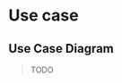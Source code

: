 # Use case

<!--at least 2 Use Cases are uploaded to git in documentation (separate from code) format is MD-->
<!--(LOGIN/OUT does not count – nor Logout by the way)-->
<!--UC contains: screenshot/Mockup/Wireframe and activity diagram,-->
<!--UC shows version control in some way (git has version conrol)-->
<!--UC does not have to contain short description yet (soon .features  files are due and relate to this part – so this will be inserted later  on)-->
<!--UC uses official RUP template outline-->
<!--UC is clear and understandable and covers exactly one goal the user is trying to achieve. (verb)-->
<!--UC is linked to from SRS-->
<!--UC is marked as a CRUD if it is one-->

<!--Narrative(which is test-code) is linked to from UC document or updated in the .md file-->
<!--Narrative follows correct Syntax (https://cucumber.io/docs/gherkin/)-->
<!--feature: USE CASE NAME-->
<!-- as a ACTOR-->
<!-- I want to DESCRIPTION-->
<!--scenario: correct login-->
<!-- Given __-->
<!-- When __-->
<!-- Then __-->
<!-- etc.-->
<!--Each Narrative (.feature) has more than one scenario.-->
<!--Scenarios agree with Activity Diagram paths (happy path 80% all is well: ex. login success, vs. unhappy path – problems happen: ex. login  failed)-->
<!--2 Use Cases are finished including Screenshot, Narration, Activity Diagram (correct UML)-->
<!--Proof that IDE has correct formatting and color highlighting for .feature file (screenshot)-->
<!--Proof that you used autocompletion on step definitions  within your IDE-->
<!---->
<!--(the location of .feature text in UC document is variable. I  personally like it when the text is right next to the activity diagram  so that you can read the text for the flow that you see in the diagram.  But you can do this as you wish. See what your peer reviewers say about  how they like it.)-->

## Use Case Diagram
<!--the UCD is correct (UML with 5 components: actors, system boundary,  UC, association, dependencies AND scope marked in grey or color)-->
<!--each bubble in UCD contains a “verb”-->
<!--SCOPE of 5 Use cases should be colored (plan to December delivery)-->

> TODO
